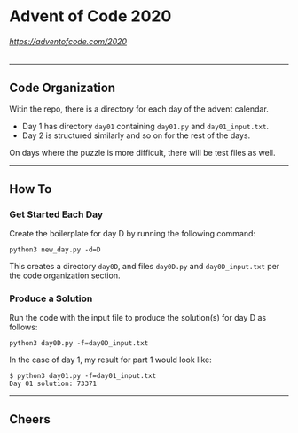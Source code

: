 # Advent of Code 2020
###### https://adventofcode.com/2020
---

## Code Organization
Witin the repo, there is a directory for each day of the advent calendar.

- Day 1 has directory `day01` containing `day01.py` and `day01_input.txt`.
- Day 2 is structured similarly and so on for the rest of the days.

On days where the puzzle is more difficult, there will be test files as well.

---

## How To

### Get Started Each Day
Create the boilerplate for day D by running the following command:
```
python3 new_day.py -d=D
```
This creates a directory `day0D`, and files `day0D.py` and `day0D_input.txt` per the code organization section.

### Produce a Solution
Run the code with the input file to produce the solution(s) for day D as follows:
```
python3 day0D.py -f=day0D_input.txt 
```

In the case of day 1, my result for part 1 would look like:
```
$ python3 day01.py -f=day01_input.txt 
Day 01 solution: 73371
```

---

## Cheers
